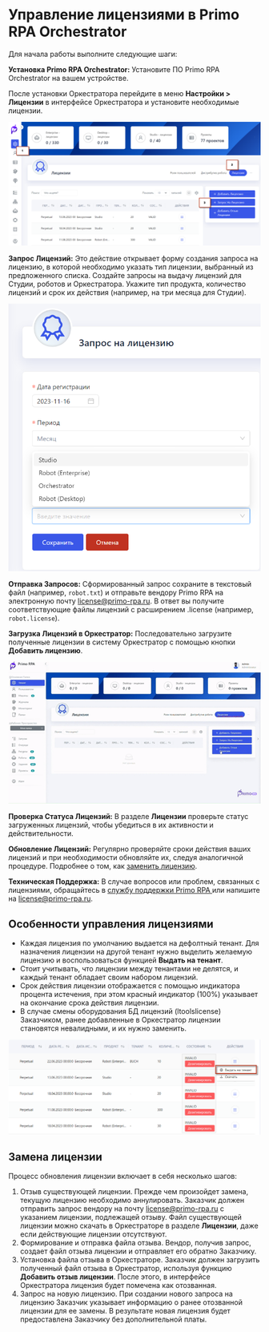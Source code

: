 # Управление лицензиями в Primo RPA Orchestrator

Для начала работы выполните следующие шаги:

**Установка Primo RPA Orchestrator:** Установите ПО Primo RPA Orchestrator на вашем устройстве.

 После установки Оркестратора перейдите в меню **Настройки > Лицензии** в интерфейсе Оркестратора и установите необходимые лицензии.

 ![](../../resources/ui3/tenants/poluchit-lic.png)
   
**Запрос Лицензий:** Это действие открывает форму создания запроса на лицензию, в которой необходимо указать тип лицензии, выбранный из предложенного списка. Создайте запросы на выдачу лицензий для Студии, роботов и Оркестратора. Укажите тип продукта, количество лицензий и срок их действия (например, на три месяца для Студии). 

![](../../resources/ui3/tenants/zapros-na.png)

**Отправка Запросов:** Сформированный запрос сохраните в текстовый файл (например, `robot.txt`) и отправьте вендору Primo RPA на электронную почту license@primo-rpa.ru. В ответ вы получите соответствующие файлы лицензий с расширением .license (например, `robot.license`). 

**Загрузка Лицензий в Оркестратор:** Последовательно загрузите полученные лицензии в систему Оркестратор с помощью кнопки **Добавить лицензию**.

![](../../resources/ui3/tenants/youtube-lic-video-gif.gif)

**Проверка Статуса Лицензий:** В разделе **Лицензии** проверьте статус загруженных лицензий, чтобы убедиться в их активности и действительности.

**Обновление Лицензий:** Регулярно проверяйте сроки действия ваших лицензий и при необходимости обновляйте их, следуя аналогичной процедуре. Подробнее о том, как [заменить лицензию](https://docs.primo-rpa.ru/primo-rpa/orchestrator-ui-3/tenant/get_licenses#zamena-licenzii).

**Техническая Поддержка:** В случае вопросов или проблем, связанных с лицензиями, обращайтесь в [службу поддержки Primo RPA ](https://t.me/primo_RPA_chat) или напишите на license@primo-rpa.ru.

## Особенности управления лицензиями

- Каждая лицензия по умолчанию выдается на дефолтный тенант. Для назначения лицензии на другой тенант нужно выделить желаемую лицензию и воспользоваться функцией **Выдать на тенант**.
- Стоит учитывать, что лицензии между тенантами не делятся, и каждый тенант обладает своим набором лицензий.
- Срок действия лицензии отображается с помощью индикатора процента истечения, при этом красный индикатор (100%) указывает на окончание срока действия лицензии.
- В случае смены оборудования БД лицензий (ltoolslicense) Заказчиком, ранее добавленные в Оркестратор лицензии становятся невалидными, и их нужно заменить.

![](../../resources/ui3/tenants/give-tenan.png)


## Замена лицензии

Процесс обновления лицензии включает в себя несколько шагов:

1. Отзыв существующей лицензии. Прежде чем произойдет замена, текущую лицензию необходимо аннулировать. Заказчик должен отправить запрос вендору на почту license@primo-rpa.ru с указанием лицензии, подлежащей отзыву. Файл существующей лицензии можно скачать в Оркестраторе в разделе **Лицензии**, даже если действующие лицензии отсутствуют.
2. Формирование и отправка файла отзыва. Вендор, получив запрос, создает файл отзыва лицензии и отправляет его обратно Заказчику.
3. Установка файла отзыва в Оркестраторе. Заказчик должен загрузить полученный файл отзыва в Оркестратор, используя функцию **Добавить отзыв лицензии**. После этого, в интерфейсе Оркестратора лицензия будет помечена как отозванная.
4. Запрос на новую лицензию. При создании нового запроса на лицензию Заказчик указывает информацию о ранее отозванной лицензии для ее замены. В результате новая лицензия будет предоставлена Заказчику без дополнительной платы.
